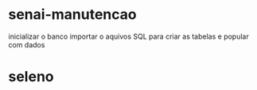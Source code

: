 # senai-manutencao
inicializar o banco
importar o aquivos SQL para criar as tabelas e popular com dados
# seleno
